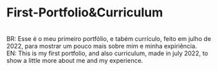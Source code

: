 # First-Portfolio&Curriculum
<br>
BR: Esse é o meu primeiro portfólio, e tabém currículo, feito em julho de 2022, para mostrar um pouco mais sobre mim e minha expiriência.
<br>
EN: This is my first portfolio, and also curriculum, made in july 2022, to show a little more about me and my experience.
